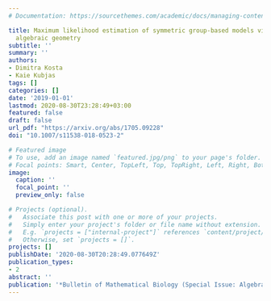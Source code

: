 ```yaml
---
# Documentation: https://sourcethemes.com/academic/docs/managing-content/

title: Maximum likelihood estimation of symmetric group-based models via numerical
  algebraic geometry
subtitle: ''
summary: ''
authors:
- Dimitra Kosta
- Kaie Kubjas
tags: []
categories: []
date: '2019-01-01'
lastmod: 2020-08-30T23:28:49+03:00
featured: false
draft: false
url_pdf: "https://arxiv.org/abs/1705.09228"
doi: "10.1007/s11538-018-0523-2"

# Featured image
# To use, add an image named `featured.jpg/png` to your page's folder.
# Focal points: Smart, Center, TopLeft, Top, TopRight, Left, Right, BottomLeft, Bottom, BottomRight.
image:
  caption: ''
  focal_point: ''
  preview_only: false

# Projects (optional).
#   Associate this post with one or more of your projects.
#   Simply enter your project's folder or file name without extension.
#   E.g. `projects = ["internal-project"]` references `content/project/deep-learning/index.md`.
#   Otherwise, set `projects = []`.
projects: []
publishDate: '2020-08-30T20:28:49.077649Z'
publication_types:
- 2
abstract: ''
publication: '*Bulletin of Mathematical Biology (Special Issue: Algebraic Methods in Phylogenetics),* 81(2), 337-360'
---
```

